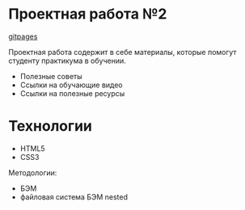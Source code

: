 # Проектная работа №2

[gitpages](https://elf649.github.io/how-to-learn/)

Проектная работа содержит в себе материалы, которые помогут студенту практикума в обучении.

  - Полезные советы
  - Ссылки на обучающие видео
  - Ссылки на полезные ресурсы

# Технологии

  - HTML5
  - CSS3


Методологии:
  - БЭМ
  - файловая система БЭМ nested
